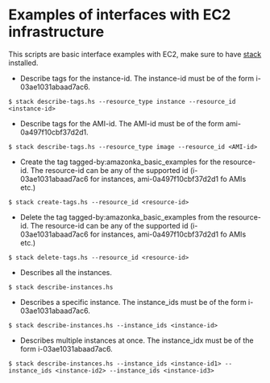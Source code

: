 # Examples of interfaces with EC2 infrastructure

This scripts are basic interface examples with EC2, make sure to have [stack](https://docs.haskellstack.org/en/stable/README/) installed.

* Describe tags for the instance-id. The instance-id must be of the form i-03ae1031abaad7ac6.
```
$ stack describe-tags.hs --resource_type instance --resource_id <instance-id>
```
* Describe tags for the AMI-id. The AMI-id must be of the form ami-0a497f10cbf37d2d1.
```
$ stack describe-tags.hs --resource_type image --resource_id <AMI-id>
```
* Create the tag tagged-by:amazonka_basic_examples for the resource-id. The resource-id can be any of the supported id (i-03ae1031abaad7ac6 for instances, ami-0a497f10cbf37d2d1 fo AMIs etc.)
```
$ stack create-tags.hs --resource_id <resource-id>
```
* Delete the tag tagged-by:amazonka_basic_examples from the resource-id. The resource-id can be any of the supported id (i-03ae1031abaad7ac6 for instances, ami-0a497f10cbf37d2d1 fo AMIs etc.)
```
$ stack delete-tags.hs --resource_id <resource-id>
```
* Describes all the instances.
```
$ stack describe-instances.hs
```
* Describes a specific instance. The instance_ids must be of the form i-03ae1031abaad7ac6.
```
$ stack describe-instances.hs --instance_ids <instance-id>
```
* Describes multiple instances at once. The instance_idx must be of the form i-03ae1031abaad7ac6.
```
$ stack describe-instances.hs --instance_ids <instance-id1> --instance_ids <instance-id2> --instance_ids <instance-id3>
```